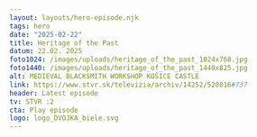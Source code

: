 ```yaml
---
layout: layouts/hero-episode.njk
tags: hero
date: "2025-02-22"
title: Heritage of the Past
datum: 22.02. 2025
foto1024: /images/uploads/heritage_of_the_past_1024x768.jpg
foto1440: /images/uploads/heritage_of_the_past_1440x825.jpg
alt: MEDIEVAL BLACKSMITH WORKSHOP KOŠICE CASTLE
link: https://www.stvr.sk/televizia/archiv/14252/520016#737
header: Latest episode
tv: STVR :2
cta: Play episode
logo: logo_DVOJKA_biele.svg
---
```

